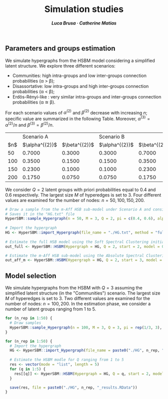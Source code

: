 <h1 align="center">Simulation studies</h1>
<p align="center"> <span style="font-size: 14px;"><em><strong>Luca Brusa &middot; Catherine Matias</strong></em></span> </p>
<br>

<h2>Parameters and groups estimation</h2>

We simulate hypergraphs from the HSBM model considering a simplified latent structure. We explore three different scenarios:
- Communities: high intra-groups and low inter-groups connection probabilities (&alpha; > &beta;);
- Disassortative: low intra-groups and high inter-groups connection probabilities (&alpha; < &beta;);
- Erdös-Rényi-like : very similar intra-groups and inter-groups connection probabilities (&alpha; $\approxeq$ &beta;).

For each scenario values of $\alpha^{(2)}$ and $\beta^{(2)}$ decrease with increasing $n$; specific value are summarized in the following Table. Moreover, $\alpha^{(3)} = \alpha^{(2)} / n$ and $\beta^{(3)} = \beta^{(2)} / n$.

<div align="center">
<table>
  <tr>
    <td></td><td colspan="2">Scenario A</td><td colspan="2">Scenario B</td><td colspan="2">Scenario C</td>
  </tr>
  <tr>
    <td>$n$</td><td>$\alpha^{(2)}$</td><td>$\beta^{(2)}$</td><td>$\alpha^{(2)}$</td><td>$\beta^{(2)}$</td><td>$\alpha^{(2)}$</td><td>$\beta^{(2)}$</td>
  </tr>

  <tr>
    <td>50</td> <td>0.7000</td> <td>0.3000</td> <td>0.3000</td> <td>0.7000</td> <td>0.2500</td> <td>0.3500</td>
  </tr>
  <tr>
    <td>100</td> <td>0.3500</td> <td>0.1500</td> <td>0.1500</td> <td>0.3500</td> <td>0.1250</td> <td>0.1720</td>
  </tr>
  <tr>
    <td>150</td> <td>0.2300</td> <td>0.1000</td> <td>0.1000</td> <td>0.2300</td> <td>0.0800</td> <td>0.1200</td>
  </tr>
  <tr>
    <td>200</td> <td>0.1750</td> <td>0.0750</td> <td>0.0750</td> <td>0.1750</td> <td>0.0625</td> <td>0.0875</td>
  </tr>
</table>
</div>


We consider $Q=2$ latent groups with priori probabilities equal to 0.4 and 0.6 respectively. The largest size $M$ of hyperedges is set to 3. Four different values are examined for the number of nodes: $n=50, 100, 150, 200$.
```r
# Draw a sample from the m-Aff HSB sub-model under Scenario A and considering 100 nodes
# Saves it in the "HG.txt" file
HyperSBM::sample_Hypergraph(n = 50, M = 3, Q = 2, pi = c(0.4, 0.6), alpha = 0.35, beta = 0.15, file_name = "HG")
    
# Import the hypergraph
HG <- HyperSBM::import_Hypergraph(file_name = "./HG.txt", method = "full")
    
# Estimate the full HSB model using the Soft Spectral Clustering initialization
out_full <- HyperSBM::HSBM(Hypergraph = HG, Q = 2, start = 2, model = 0, tol = 1e-6, maxit_VEM = 25, maxit_FP = 25, n_threads = 8)

# Estimate the m-Aff HSB sub-model using the Absolute Spectral Clustering initialization
out_aff_m <- HyperSBM::HSBM(Hypergraph = HG, Q = 2, start = 3, model = 2, tol = 1e-6, maxit_VEM = 25, maxit_FP = 25, n_threads = 8)  
```



<h2>Model selection</h2>

We simulate hypergraphs from the HSBM with $Q=3$ assuming the simplified latent structure (in the "Communities") scenario. 
The largest size $M$ of hyperedges is set to 3. Two different values are examined for the number of nodes: $n=100, 200$.
In the estimation phase, we consider a number of latent groups ranging from 1 to 5.
```r
for (n_rep in 1:50) {
  # Draw samples
  HyperSBM::sample_Hypergraph(n = 100, M = 3, Q = 3, pi = rep(1/3, 3), alpha = 0.7, beta = 0.3, file_name = paste0("HG", n_rep))
}

for (n_rep in 1:50) {
  # Import the hypergraph
  HG <- HyperSBM::import_Hypergraph(file_name = paste0("./HG", n_rep, ".txt"))
  
  # Estimate the HSBM modle for Q ranging from 1 to 5
  res <- vector(mode = "list", length = 5)
  for (q in 1:5) {
    res[[q]] <- HyperSBM::HSBM(Hypergraph = HG, Q = q, start = 2, model = 0, tol = 1e-6, maxit_VEM = 25, maxit_FP = 25, n_threads = 8)
  }

  save(res, file = paste0("./HG", n_rep, "_results.RData"))
}
```




